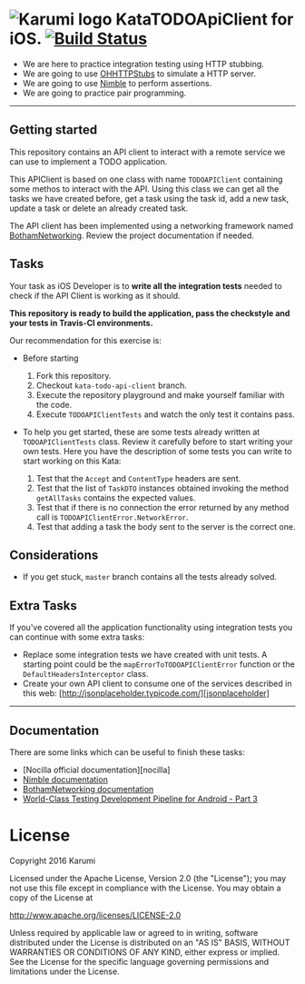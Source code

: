 ![Karumi logo][karumilogo] KataTODOApiClient for iOS. [![Build Status](https://travis-ci.org/Karumi/KataTODOApiClientIOS.svg?branch=master)](https://travis-ci.org/Karumi/KataTODOApiClientIOS)
============================

- We are here to practice integration testing using HTTP stubbing.
- We are going to use [OHHTTPStubs][OHHTTPStubs] to simulate a HTTP server.
- We are going to use [Nimble][nimble] to perform assertions.
- We are going to practice pair programming.

---

## Getting started

This repository contains an API client to interact with a remote service we can use to implement a TODO application.

This APIClient is based on one class with name ``TODOAPIClient`` containing some methos to interact with the API. Using this class we can get all the tasks we have created before, get a task using the task id, add a new task, update a task or delete an already created task.

The API client has been implemented using a networking framework named [BothamNetworking][bothamnetworking]. Review the project documentation if needed.

## Tasks

Your task as iOS Developer is to **write all the integration tests** needed to check if the API Client is working as it should. 

**This repository is ready to build the application, pass the checkstyle and your tests in Travis-CI environments.**

Our recommendation for this exercise is:

  * Before starting
    1. Fork this repository.
    2. Checkout `kata-todo-api-client` branch.
    3. Execute the repository playground and make yourself familiar with the code.
    4. Execute `TODOAPIClientTests` and watch the only test it contains pass.

  * To help you get started, these are some tests already written at `TODOAPIClientTests` class. Review it carefully before to start writing your own tests. Here you have the description of some tests you can write to start working on this Kata:
	1. Test that the ``Accept`` and ``ContentType`` headers are sent.
    2. Test that the list of ``TaskDTO`` instances obtained invoking the method ``getAllTasks``  contains the expected values.
    3. Test that if there is no connection the error returned by any method call is ``TODOAPIClientError.NetworkError``.
    4. Test that adding a task the body sent to the server is the correct one.

## Considerations

* If you get stuck, `master` branch contains all the tests already solved.

## Extra Tasks

If you've covered all the application functionality using integration tests you can continue with some extra tasks: 

* Replace some integration tests we have created with unit tests. A starting point could be the ``mapErrorToTODOAPIClientError`` function or the ``DefaultHeadersInterceptor`` class.
* Create your own API client to consume one of the services described in this web: [http://jsonplaceholder.typicode.com/][jsonplaceholder]

---

## Documentation

There are some links which can be useful to finish these tasks:

* [Nocilla official documentation][nocilla]
* [Nimble documentation][nimble]
* [BothamNetworking documentation][bothamnetworking]
* [World-Class Testing Development Pipeline for Android - Part 3][wordl-class-testing-development-pipeline]

# License

Copyright 2016 Karumi

Licensed under the Apache License, Version 2.0 (the "License");
you may not use this file except in compliance with the License.
You may obtain a copy of the License at

  http://www.apache.org/licenses/LICENSE-2.0

Unless required by applicable law or agreed to in writing, software
distributed under the License is distributed on an "AS IS" BASIS,
WITHOUT WARRANTIES OR CONDITIONS OF ANY KIND, either express or implied.
See the License for the specific language governing permissions and
limitations under the License.

[karumilogo]: https://cloud.githubusercontent.com/assets/858090/11626547/e5a1dc66-9ce3-11e5-908d-537e07e82090.png
[OHHTTPStubs]: https://github.com/AliSoftware/OHHTTPStubs
[nimble]: https://github.com/Quick/Nimble
[testDoubles]: http://www.martinfowler.com/bliki/TestDouble.html
[jsonplaceholder]: http://jsonplaceholder.typicode.com/
[wordl-class-testing-development-pipeline]: http://blog.karumi.com/world-class-testing-development-pipeline-for-android-part-3/
[bothamnetworking]: https://github.com/Karumi/BothamNetworking
